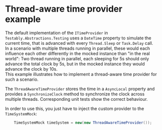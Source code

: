 # Thread-aware time provider example
The default implementation of the `ITimeProvider` in `Testably.Abstractions.Testing` uses a `DateTime` property to simulate the current time, that is advanced with every `Thread.Sleep` or `Task.Delay` call.  
In a scenario with multiple threads running in parallel, these would each influence each other differently in the mocked instance than "in the real world": Two thread running in parallel, each sleeping for 5s should only advance the total clock by 5s, but in the mocked instance they would advance the clock by 10s.  
This example illustrates how to implement a thread-aware time provider for such a scenario.

The `ThreadAwareTimeProvider` stores the time in a `AsyncLocal` property and provides a `SynchronizeClock` method to synchronize the clock across multiple threads.
Corresponding unit tests show the correct behaviour.

In order to use this, you just have to inject the custom provider to the `TimeSystemMock`:
```csharp
    TimeSystemMock timeSystem = new(new ThreadAwareTimeProvider());
```
